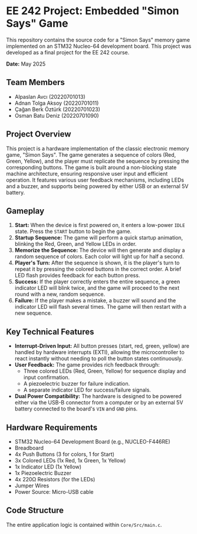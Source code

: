 # EE 242 Project: Embedded "Simon Says" Game

This repository contains the source code for a "Simon Says" memory game implemented on an STM32 Nucleo-64 development board. This project was developed as a final project for the EE 242 course.

**Date:** May 2025

## Team Members

* Alpaslan Avcı (20220701013)
* Adnan Tolga Aksoy (20220701011)
* Çağan Berk Öztürk (20220701023)
* Osman Batu Deniz (20220701090)

## Project Overview

This project is a hardware implementation of the classic electronic memory game, "Simon Says". The game generates a sequence of colors (Red, Green, Yellow), and the player must replicate the sequence by pressing the corresponding buttons. The game is built around a non-blocking state machine architecture, ensuring responsive user input and efficient operation. It features various user feedback mechanisms, including LEDs and a buzzer, and supports being powered by either USB or an external 5V battery.

## Gameplay

1.  **Start:** When the device is first powered on, it enters a low-power `IDLE` state. Press the `START` button to begin the game.
2.  **Startup Sequence:** The game will perform a quick startup animation, blinking the Red, Green, and Yellow LEDs in order.
3.  **Memorize the Sequence:** The device will then generate and display a random sequence of colors. Each color will light up for half a second.
4.  **Player's Turn:** After the sequence is shown, it is the player's turn to repeat it by pressing the colored buttons in the correct order. A brief LED flash provides feedback for each button press.
5.  **Success:** If the player correctly enters the entire sequence, a green indicator LED will blink twice, and the game will proceed to the next round with a new, random sequence.
6.  **Failure:** If the player makes a mistake, a buzzer will sound and the indicator LED will flash several times. The game will then restart with a new sequence.

## Key Technical Features

* **Interrupt-Driven Input:** All button presses (start, red, green, yellow) are handled by hardware interrupts (EXTI), allowing the microcontroller to react instantly without needing to poll the button states continuously.
* **User Feedback:** The game provides rich feedback through:
    * Three colored LEDs (Red, Green, Yellow) for sequence display and input confirmation.
    * A piezoelectric buzzer for failure indication.
    * A separate indicator LED for success/failure signals.
* **Dual Power Compatibility:** The hardware is designed to be powered either via the USB-B connector from a computer or by an external 5V battery connected to the board's `VIN` and `GND` pins.

## Hardware Requirements

* STM32 Nucleo-64 Development Board (e.g., NUCLEO-F446RE)
* Breadboard
* 4x Push Buttons (3 for colors, 1 for Start)
* 3x Colored LEDs (1x Red, 1x Green, 1x Yellow)
* 1x Indicator LED (1x Yellow)
* 1x Piezoelectric Buzzer
* 4x 220Ω Resistors (for the LEDs)
* Jumper Wires
* Power Source: Micro-USB cable

## Code Structure

The entire application logic is contained within `Core/Src/main.c`.

